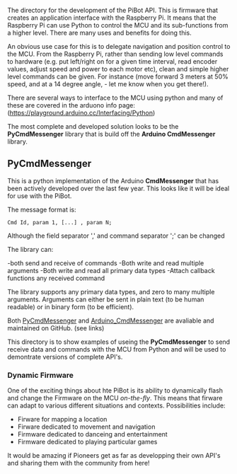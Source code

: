 The directory for the development of the PiBot API.  This is firmware that creates an application interface with the Raspberry Pi. It means that the Raspberry Pi can use Python to control the MCU and its sub-functions from a higher level. There are many uses and benefits for doing this. 

An obvious use case for this is to delegate navigation and position control to the MCU. From the Raspberry Pi, rather than sending low level commands to hardware (e.g. put left/right on for a given time interval, read encoder values, adjust speed and power to each motor etc),  clean and simple higher level commands can be given.  For instance (move forward 3 meters at 50% speed, and at a 14 degree angle, - let me know when you get there!).

There are several ways to interface to the MCU using python and many of these are covered in the arduono info page:(https://playground.arduino.cc/Interfacing/Python)

The most complete and developed solution looks to be the **PyCmdMessenger** library that is build off the **Arduino CmdMessenger** library. 

## PyCmdMessenger

This is a python implementation of the Arduino **CmdMessenger** that has been actively developed over the last few year. This looks like it will be ideal for use with the PiBot. 

The message format is:
```
Cmd Id, param 1, [...] , param N;
```

Although the field separator ',' and command separator ';' can be changed

The library can:

-both send and receive of commands
-Both write and read multiple arguments
-Both write and read all primary data types
-Attach callback functions any received command

The library supports any primary data types, and zero to many multiple arguments. Arguments can either be sent in plain text (to be human readable) or in binary form (to be efficient).

Both [PyCmdMessenger](https://github.com/harmsm/PyCmdMessenger) and [Arduino_CmdMessenger](https://github.com/thijse/Arduino-CmdMessenger) are avaliable and maintained on GitHub. (see links)

This directory is to show examples of useing the **PyCmdMessenger** to send receive data and commands with the MCU from Python and will be used to demontrate versions of complete API's.

### Dynamic Firmware
One of the exciting things about hte PiBot is its ability to dynamically flash and change the Firmware on the MCU *on-the-fly*.  This means that firware can adapt to various different situations and contexts. Possibilities include:
- Firware for mapping a location
- Firware dedicated to movement and navigation 
- Firmware dedicated to danceing and entertainment
- Firmware dedicated to playing particular games

It would be amazing if Pioneers get as far as developping their own API's and sharing them with the community from here!
